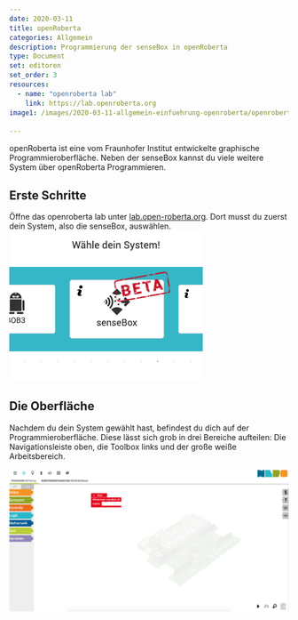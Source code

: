 ```yaml
---
date: 2020-03-11
title: openRoberta
categories: Allgemein
description: Programmierung der senseBox in openRoberta
type: Document
set: editoren
set_order: 3
resources:
  - name: "openroberta lab"
    link: https://lab.openroberta.org
image1: /images/2020-03-11-allgemein-einfuehrung-openroberta/openroberta-oberflaeche.png

---
```


openRoberta ist eine vom Fraunhofer Institut entwickelte graphische Programmieroberfläche. Neben der senseBox kannst du viele weitere System über openRoberta Programmieren.  

## Erste Schritte
Öffne das openroberta lab unter [lab.open-roberta.org](https://lab.openroberta.org). Dort musst du zuerst dein System, also die senseBox, auswählen.
![NEPO](/images/2020-03-11-sensebox-editoren/nepo.png)

## Die Oberfläche
Nachdem du dein System gewählt hast, befindest du dich auf der Programmieroberfläche. Diese lässt sich grob in drei Bereiche aufteilen:
Die Navigationsleiste oben, die Toolbox links und der große weiße Arbeitsbereich. 

<style>
img.click-zoom {
 transition: transform 0.2s;
}
img.click-zoom:active {
 transform: scale(2.0, 2.0);
}
</style>
<img src="/images/2020-03-11-allgemein-einfuehrung-openroberta/openroberta-oberflaeche.png" class="click-zoom">
